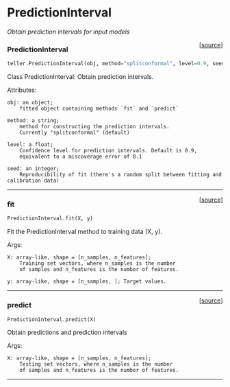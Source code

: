 # PredictionInterval

_Obtain prediction intervals for input models_

<span style="float:right;">[[source]](https://github.com/Techtonique/teller/blob/master/teller/predictioninterval/predictioninterval.py#L10)</span>

### PredictionInterval


```python
teller.PredictionInterval(obj, method="splitconformal", level=0.9, seed=123)
```


Class PredictionInterval: Obtain prediction intervals.
    
Attributes:
   
    obj: an object;
        fitted object containing methods `fit` and `predict`

    method: a string;
        method for constructing the prediction intervals. 
        Currently "splitconformal" (default) 

    level: a float;                
        Confidence level for prediction intervals. Default is 0.9, 
        equivalent to a miscoverage error of 0.1
    
    seed: an integer;
        Reproducibility of fit (there's a random split between fitting and calibration data)


----

<span style="float:right;">[[source]](https://github.com/Techtonique/teller/blob/master/teller/predictioninterval/predictioninterval.py#L39)</span>

### fit


```python
PredictionInterval.fit(X, y)
```


Fit the PredictionInterval method to training data (X, y).           

Args:

    X: array-like, shape = [n_samples, n_features]; 
        Training set vectors, where n_samples is the number 
        of samples and n_features is the number of features.                

    y: array-like, shape = [n_samples, ]; Target values.
               


----

<span style="float:right;">[[source]](https://github.com/Techtonique/teller/blob/master/teller/predictioninterval/predictioninterval.py#L64)</span>

### predict


```python
PredictionInterval.predict(X)
```


Obtain predictions and prediction intervals            

Args: 

    X: array-like, shape = [n_samples, n_features]; 
        Testing set vectors, where n_samples is the number 
        of samples and n_features is the number of features.                


----

